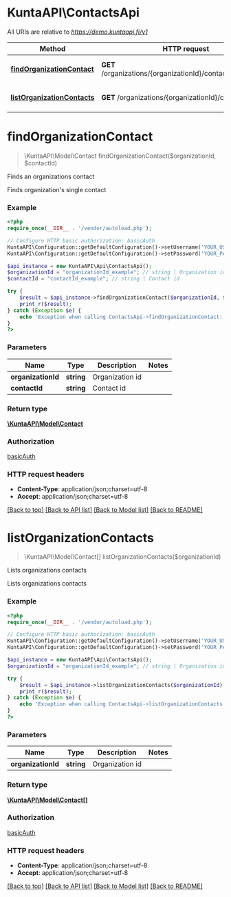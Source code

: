# KuntaAPI\ContactsApi

All URIs are relative to *https://demo.kuntaapi.fi/v1*

Method | HTTP request | Description
------------- | ------------- | -------------
[**findOrganizationContact**](ContactsApi.md#findOrganizationContact) | **GET** /organizations/{organizationId}/contacts/{contactId} | Finds an organizations contact
[**listOrganizationContacts**](ContactsApi.md#listOrganizationContacts) | **GET** /organizations/{organizationId}/contacts | Lists organizations contacts


# **findOrganizationContact**
> \KuntaAPI\Model\Contact findOrganizationContact($organizationId, $contactId)

Finds an organizations contact

Finds organization's single contact

### Example
```php
<?php
require_once(__DIR__ . '/vendor/autoload.php');

// Configure HTTP basic authorization: basicAuth
KuntaAPI\Configuration::getDefaultConfiguration()->setUsername('YOUR_USERNAME');
KuntaAPI\Configuration::getDefaultConfiguration()->setPassword('YOUR_PASSWORD');

$api_instance = new KuntaAPI\Api\ContactsApi();
$organizationId = "organizationId_example"; // string | Organization id
$contactId = "contactId_example"; // string | Contact id

try {
    $result = $api_instance->findOrganizationContact($organizationId, $contactId);
    print_r($result);
} catch (Exception $e) {
    echo 'Exception when calling ContactsApi->findOrganizationContact: ', $e->getMessage(), PHP_EOL;
}
?>
```

### Parameters

Name | Type | Description  | Notes
------------- | ------------- | ------------- | -------------
 **organizationId** | **string**| Organization id |
 **contactId** | **string**| Contact id |

### Return type

[**\KuntaAPI\Model\Contact**](../Model/Contact.md)

### Authorization

[basicAuth](../../README.md#basicAuth)

### HTTP request headers

 - **Content-Type**: application/json;charset=utf-8
 - **Accept**: application/json;charset=utf-8

[[Back to top]](#) [[Back to API list]](../../README.md#documentation-for-api-endpoints) [[Back to Model list]](../../README.md#documentation-for-models) [[Back to README]](../../README.md)

# **listOrganizationContacts**
> \KuntaAPI\Model\Contact[] listOrganizationContacts($organizationId)

Lists organizations contacts

Lists organizations contacts

### Example
```php
<?php
require_once(__DIR__ . '/vendor/autoload.php');

// Configure HTTP basic authorization: basicAuth
KuntaAPI\Configuration::getDefaultConfiguration()->setUsername('YOUR_USERNAME');
KuntaAPI\Configuration::getDefaultConfiguration()->setPassword('YOUR_PASSWORD');

$api_instance = new KuntaAPI\Api\ContactsApi();
$organizationId = "organizationId_example"; // string | Organization id

try {
    $result = $api_instance->listOrganizationContacts($organizationId);
    print_r($result);
} catch (Exception $e) {
    echo 'Exception when calling ContactsApi->listOrganizationContacts: ', $e->getMessage(), PHP_EOL;
}
?>
```

### Parameters

Name | Type | Description  | Notes
------------- | ------------- | ------------- | -------------
 **organizationId** | **string**| Organization id |

### Return type

[**\KuntaAPI\Model\Contact[]**](../Model/Contact.md)

### Authorization

[basicAuth](../../README.md#basicAuth)

### HTTP request headers

 - **Content-Type**: application/json;charset=utf-8
 - **Accept**: application/json;charset=utf-8

[[Back to top]](#) [[Back to API list]](../../README.md#documentation-for-api-endpoints) [[Back to Model list]](../../README.md#documentation-for-models) [[Back to README]](../../README.md)


